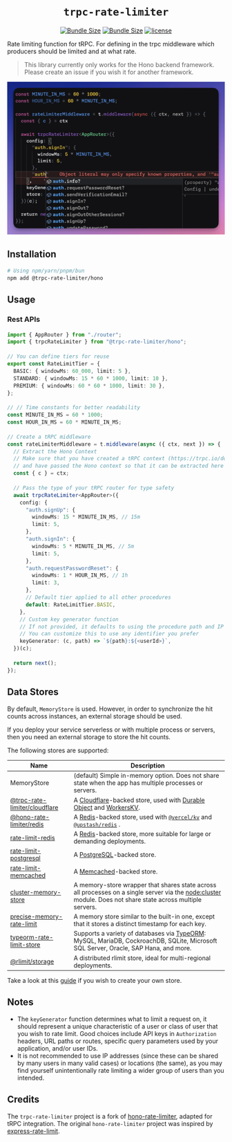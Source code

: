 <h1 align="center"> <code>trpc-rate-limiter</code> </h1>

<div align="center">

[![Bundle Size](https://img.shields.io/bundlephobia/min/@trpc-rate-limiter/hono@0.1.0)](https://bundlephobia.com/result?p=@trpc-rate-limiter/hono@0.1.0)
[![Bundle Size](https://img.shields.io/bundlephobia/minzip/@trpc-rate-limiter/hono@0.1.0)](https://bundlephobia.com/result?p=@trpc-rate-limiter/hono@0.1.0)
[![license](https://img.shields.io/npm/l/@trpc-rate-limiter/hono@0.1.0)](LICENSE)

</div>

Rate limiting function for tRPC. For defining in the trpc middleware which producers should be limited and at what rate.

> This library currently only works for the Hono backend framework. Please create an issue if you wish it for another framework.

[![Video-Vorschau](images/trpc-rate-limiter-demo.png)](https://youtu.be/k722Aca4zp4)

## Installation

```sh
# Using npm/yarn/pnpm/bun
npm add @trpc-rate-limiter/hono
```

## Usage

### Rest APIs

```ts
import { AppRouter } from "./router";
import { trpcRateLimiter } from "@trpc-rate-limiter/hono";

// You can define tiers for reuse
export const RateLimitTier = {
  BASIC: { windowMs: 60_000, limit: 5 },
  STANDARD: { windowMs: 15 * 60 * 1000, limit: 10 },
  PREMIUM: { windowMs: 60 * 60 * 1000, limit: 30 },
};

// // Time constants for better readability
const MINUTE_IN_MS = 60 * 1000;
const HOUR_IN_MS = 60 * MINUTE_IN_MS;

// Create a tRPC middleware
const rateLimiterMiddleware = t.middleware(async ({ ctx, next }) => {
  // Extract the Hono Context
  // Make sure that you have created a tRPC context (https://trpc.io/docs/server/context)
  // and have passed the Hono context so that it can be extracted here
  const { c } = ctx;

  // Pass the type of your tRPC router for type safety
  await trpcRateLimiter<AppRouter>({
    config: {
      "auth.signUp": {
        windowMs: 15 * MINUTE_IN_MS, // 15m
        limit: 5,
      },
      "auth.signIn": {
        windowMs: 5 * MINUTE_IN_MS, // 5m
        limit: 5,
      },
      "auth.requestPasswordReset": {
        windowMs: 1 * HOUR_IN_MS, // 1h
        limit: 3,
      },
      // Default tier applied to all other procedures
      default: RateLimitTier.BASIC,
    },
    // Custom key generator function
    // If not provided, it defaults to using the procedure path and IP
    // You can customize this to use any identifier you prefer
    keyGenerator: (c, path) => `${path}:${<userId>}`,
  })(c);

  return next();
});
```

## Data Stores

By default, `MemoryStore` is used. However, in order to synchronize the hit counts across instances, an external storage should be used.

If you deploy your service serverless or with multiple process or servers, then you need an external storage to store the hit counts.

The following stores are supported:

| Name                                                                               | Description                                                                                                                                                                                        |
| ---------------------------------------------------------------------------------- | -------------------------------------------------------------------------------------------------------------------------------------------------------------------------------------------------- |
| MemoryStore                                                                        | (default) Simple in-memory option. Does not share state when the app has multiple processes or servers.                                                                                            |
| [@trpc-rate-limiter/cloudflare](https://www.npm.im/@trpc-rate-limiter/cloudflare)  | A [Cloudflare](https://www.cloudflare.com/)-backed store, used with [Durable Object](https://developers.cloudflare.com/durable-objects/) and [WorkersKV](https://developers.cloudflare.com/kv/).   |
| [@hono-rate-limiter/redis](https://www.npm.im/@hono-rate-limiter/redis)            | A [Redis](https://redis.io/)-backed store, used with [`@vercel/kv`](https://www.npmjs.com/package/@vercel/kv) and [`@upstash/redis`](https://www.npmjs.com/package/@upstash/redis) .               |
| [rate-limit-redis](https://npm.im/rate-limit-redis)                                | A [Redis](https://redis.io/)-backed store, more suitable for large or demanding deployments.                                                                                                       |
| [rate-limit-postgresql](https://www.npm.im/@acpr/rate-limit-postgresql)            | A [PostgreSQL](https://www.postgresql.org/)-backed store.                                                                                                                                          |
| [rate-limit-memcached](https://npmjs.org/package/rate-limit-memcached)             | A [Memcached](https://memcached.org/)-backed store.                                                                                                                                                |
| [cluster-memory-store](https://npm.im/@express-rate-limit/cluster-memory-store)    | A memory-store wrapper that shares state across all processes on a single server via the [node:cluster](https://nodejs.org/api/cluster.html) module. Does not share state across multiple servers. |
| [precise-memory-rate-limit](https://www.npm.im/precise-memory-rate-limit)          | A memory store similar to the built-in one, except that it stores a distinct timestamp for each key.                                                                                               |
| [typeorm-rate-limit-store](https://www.npmjs.com/package/typeorm-rate-limit-store) | Supports a variety of databases via [TypeORM](https://typeorm.io/): MySQL, MariaDB, CockroachDB, SQLite, Microsoft SQL Server, Oracle, SAP Hana, and more.                                         |
| [@rlimit/storage](https://www.npmjs.com/package/@rlimit/storage)                   | A distributed rlimit store, ideal for multi-regional deployments.                                                                                                                                  |

Take a look at this [guide](https://express-rate-limit.mintlify.app/guides/creating-a-store) if you wish to create your own store.

## Notes

- The `keyGenerator` function determines what to limit a request on, it should represent a unique characteristic of a user or class of user that you wish to rate limit. Good choices include API keys in `Authorization` headers, URL paths or routes, specific query parameters used by your application, and/or user IDs.
- It is not recommended to use IP addresses (since these can be shared by many users in many valid cases) or locations (the same), as you may find yourself unintentionally rate limiting a wider group of users than you intended.

## Credits

The `trpc-rate-limiter` project is a fork of [hono-rate-limiter](https://github.com/rhinobase/hono-rate-limiter), adapted for tRPC integration. The original `hono-rate-limiter` project was inspired by [express-rate-limit](https://github.com/express-rate-limit/express-rate-limit).

